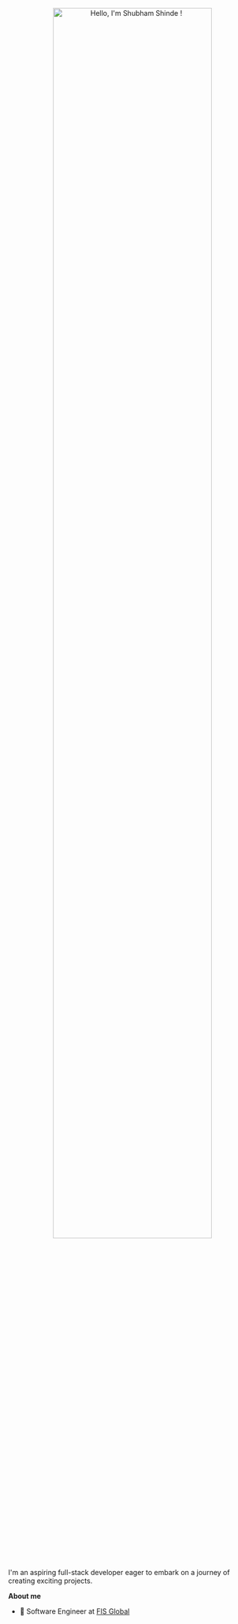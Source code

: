 
<p align="center"><a href="https://shinde.nl"><img width="80%" alt="Hello, I'm Shubham Shinde !" src="/white.png" /></a></p>

<br />

I'm an aspiring full-stack developer eager to embark on a journey of creating exciting projects.

**About me**

- 💼 Software Engineer at [FIS Global](https://www.fisglobal.com/en)
